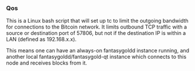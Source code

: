 ### Qos ###

This is a Linux bash script that will set up tc to limit the outgoing bandwidth for connections to the Bitcoin network. It limits outbound TCP traffic with a source or destination port of 57806, but not if the destination IP is within a LAN (defined as 192.168.x.x).

This means one can have an always-on fantasygoldd instance running, and another local fantasygoldd/fantasygold-qt instance which connects to this node and receives blocks from it.
